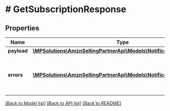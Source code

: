 # # GetSubscriptionResponse

## Properties

Name | Type | Description | Notes
------------ | ------------- | ------------- | -------------
**payload** | [**\MPSolutions\AmznSellingPartnerApi\Models\Notifications\Subscription**](Subscription.md) |  | [optional]
**errors** | [**\MPSolutions\AmznSellingPartnerApi\Models\Notifications\Error[]**](Error.md) | A list of error responses returned when a request is unsuccessful. | [optional]

[[Back to Model list]](../../README.md#models) [[Back to API list]](../../README.md#endpoints) [[Back to README]](../../README.md)
